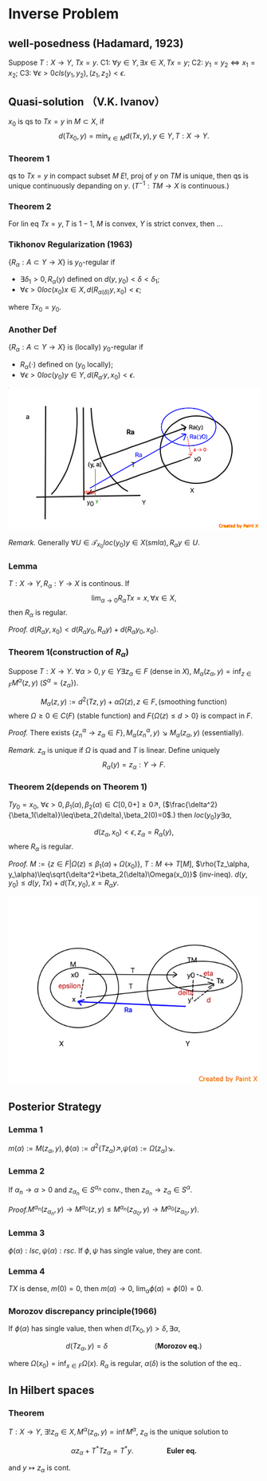 # Inverse Problem

## well-posedness (Hadamard, 1923)
Suppose $T:X\to Y$, $Tx=y$.
C1: $\forall y\in Y, \exists x\in X, Tx=y$;
C2: $y_1=y_2\iff x_1=x_2$;
C3: $\forall \epsilon>0 cls(y_1,y_2), (z_1,z_2)<\epsilon$.

## Quasi-solution （V.K. Ivanov）
$x_0$ is qs to $Tx=y$ in $M\subset X$, if
$$d(Tx_0, y)=\min_{x\in M} d(Tx, y), y\in Y, T:X\to Y.$$

### Theorem 1
qs to $Tx=y$ in compact subset $M$ $E!$, proj of $y$ on $TM$ is unique, then qs is unique continuously depanding on $y$. ($T^{-1}:TM\to X$ is continuous.)

### Theorem 2
For lin eq $Tx=y, T$ is $1-1$, $M$ is convex, $Y$ is strict convex, then ...


### Tikhonov Regularization (1963)
 $\{R_\alpha:A\subset Y\to X\}$ is $y_0$-regular if 

 * $\exists\delta_1>0, R_\alpha(y)$ defined on $d(y,y_0)<\delta<\delta_1$;
 * $\forall \epsilon>0loc(x_0)x\in X, d(R_{\alpha(\delta)}y, x_0)<\epsilon$;

 where $Tx_0=y_0$.


### Another Def

  $\{R_\alpha:A\subset Y\to X\}$ is (locally) $y_0$-regular if 

 * $R_\alpha(\cdot)$ defined on ($y_0$ locally);
 * $\forall \epsilon>0loc(y_0)y\in Y, d(R_{\alpha'}y, x_0)<\epsilon$.

![regular](regular.jpg)


*Remark.* Generally $\forall U\in \mathcal{T}_{x_0}loc(y_0)y\in X (sml \alpha) , R_{\alpha}y \in U$.

### Lemma
$T:X\to Y, R_\alpha:Y\to X$ is continous. If
$$\lim_{\alpha\to0}R_\alpha Tx=x,\forall x\in X,$$
then $R_\alpha$ is regular.

*Proof.* $d(R_\alpha y, x_0) < d(R_\alpha y_0, R_\alpha y) + d(R_\alpha y_0, x_0)$.

### Theorem 1(construction of $R_\alpha$)
Suppose $T:X\to Y$.
$\forall \alpha>0,y\in Y\exists z_\alpha\in F$ (dense in $X$), 
$M_\alpha(z_\alpha,y)=\inf_{z\in F}M^\alpha(z,y)$ ($S^\alpha=\{z_\alpha\}$).

$$M_\alpha(z,y):=d^2(Tz,y)+\alpha \Omega(z), z\in F, (\text{smoothing function})$$
where $\Omega\geq0\in C(F)$ (stable function) and $F\{\Omega(z)\leq d>0\}$ is compact in $F$.

*Proof.* There exists $\{z_n^\alpha\to z_\alpha\in F\}, M_\alpha(z_n^\alpha, y)\searrow M_\alpha(z_\alpha, y)$ (essentially).

*Remark.* $z_\alpha$ is unique if $\Omega$ is quad and $T$ is linear. Define uniquely
 $$R_\alpha(y)=z_\alpha:Y\to F.$$


### Theorem 2(depends on Theorem 1)
$Ty_0=x_0$, $\forall \epsilon>0,\beta_1(\alpha),\beta_2(\alpha)\in C[0,0+]\geq0\nearrow$, ($\frac{\delta^2}{\beta_1(\delta)}\leq\beta_2(\delta),\beta_2(0)=0$.) then $loc(y_0) y\exists \alpha$,

$$d(z_\alpha,x_0)<\epsilon, z_\alpha=R_\alpha(y),$$
where $R_\alpha$ is regular.

*Proof.* $M:=\{z\in F| \Omega(z)\leq \beta_1(\alpha)+\Omega(x_0)\}$, $T:M\leftrightarrow T[M]$, $\rho(Tz_\alpha, y_\alpha)\leq\sqrt{\delta^2+\beta_2(\delta)\Omega(x_0)}$ (inv-ineq). $d(y, y_0)\leq d(y, Tx)+d(Tx, y_0), x=R_\alpha y$.

![regular](regular2.jpg)


## Posterior Strategy
### Lemma 1
$m(\alpha):=M(z_\alpha,y), \phi(\alpha):=d^2(Tz_\alpha)\nearrow,\psi(\alpha):=\Omega(z_\alpha)\searrow$.

### Lemma 2
If $\alpha_n\to \alpha>0$ and $z_{\alpha_n}\in S^{\alpha_n}$ conv., then $z_{\alpha_n}\to z_\alpha\in S^\alpha$.

*Proof.*$M^{\alpha_n}(z_{\alpha_n},y)\to M^{\alpha_0}(z,y)\leq M^{\alpha_n}(z_{\alpha_0},y)\to M^{\alpha_0}(z_{\alpha_0},y)$.

### Lemma 3
$\phi(\alpha):lsc,\psi(\alpha):rsc$. If $\phi,\psi$ has single value, they are cont.

### Lemma 4
$TX$ is dense, $m(0)=0$, then $m(\alpha)\to0$, $\lim_\alpha\phi(\alpha)=\phi(0)=0$. 

### Morozov discrepancy principle(1966)
If $\phi(\alpha)$ has single value, then when $d(Tx_0,y)>\delta,\exists\alpha$, 

$$
d(Tz_\alpha,y)=\delta ~~~~~~~~~~~~~~~~~~~~~~~~ (\textbf{Morozov eq.})
$$

 where $\Omega(x_0)=\inf_{x\in F}\Omega(x)$. $R_\alpha$ is regular, $\alpha(\delta)$ is the solution of the eq..

## In Hilbert spaces

### Theorem

$T:X\to Y$, $\exists!z_\alpha\in X, M^\alpha(z_\alpha,y)=\inf M^\alpha$, $z_\alpha$ is the unique solution to

$$
\alpha z_\alpha+T^*Tz_\alpha=T^*y. ~~~~~~~~~~~~~~~~~ \textbf {Euler eq.}
$$

and $y\mapsto z_\alpha$ is cont.


